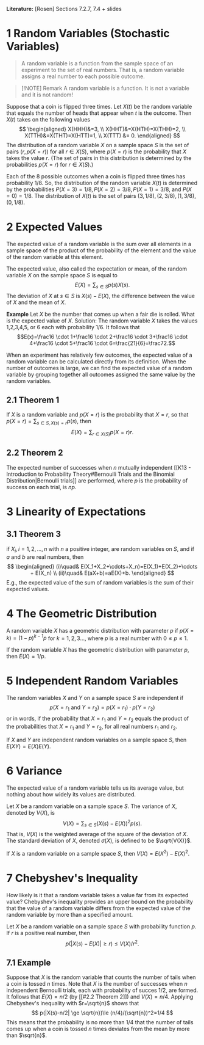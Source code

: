 **Literature:** [Rosen] Sections 7.2.7, 7.4 + slides
# 1 Random Variables (Stochastic Variables)
> A random variable is a function from the sample space of an experiment to the set of real numbers. That is, a random variable assigns a real number to each possible outcome.

> [!NOTE] Remark
> A random variable is a function. It is not a variable and it is not random!

Suppose that a coin is flipped three times. Let $X(t)$ be the random variable that equals the number of heads that appear when $t$ is the outcome. Then $X(t)$ takes on the following values
$$
\begin{aligned}
X(HHH)&=3, \\
X(HHT)&=X(HTH)=X(THH)=2, \\
X(TTH)&=X(THT)=X(HTT)=1, \\
X(TTT) &= 0.
\end{aligned}
$$
The distribution of a random variable $X$ on a sample space $S$ is the set of pairs $(r,p(X=r))$ for all $r \in X(S)$, where $p(X=r)$ is the probability that $X$ takes the value $r$.  (The set of pairs in this distribution is determined by the probabilities $p(X=r)$ for $r \in X(S)$.)

Each of the 8 possible outcomes when a coin is flipped three times has probability $1/8$. So, the distribution of the random variable $X(t)$ is determined by the probabilities $P(X=3)=1/8, P(X=2)=3/8, P(X=1)=3/8$, and $P(X=0)=1/8$. The distribution of $X(t)$ is the set of pairs $(3, 1/8), (2,3/8), (1,3/8), (0,1/8)$.
# 2 Expected Values
The expected value of a random variable is the sum over all elements in a sample space of the product of the probability of the element and the value of the random variable at this element.

The expected value, also called the expectation or mean, of the random variable $X$ on the sample space $S$ is equal to
$$
E(X)=\sum_{s \in S}p(s)X(s).
$$
The deviation of $X$ at $s \in S$ is $X(s)-E(X)$, the difference between the value of $X$ and the mean of $X$.

**Example**
Let $X$ be the number that comes up when a fair die is rolled. What is the expected value of $X$. 
Solution: The random variable $X$ takes the values 1,2,3,4,5, or 6 each with probability $1/6$. It follows that
$$E(x)=\frac16 \cdot 1+\frac16 \cdot 2+\frac16 \cdot 3+\frac16 \cdot 4+\frac16 \cdot 5+\frac16 \cdot 6=\frac{21}{6}=\frac72.$$

When an experiment has relatively few outcomes, the expected value of a random variable can be calculated directly from its definition. When the number of outcomes is large, we can find the expected value of a random variable by grouping together all outcomes assigned the same value by the random variables.

## 2.1 Theorem 1
If $X$ is a random variable and $p(X=r)$ is the probability that $X=r$, so that $p(X=r)=\sum_{s \in S, X(s)=r}p(s)$, then 
$$
E(X)=\sum_{r \in X(S)}p(X=r)r.
$$
## 2.2 Theorem 2
The expected number of successes when $n$ mutually independent [[K13 - Introduction to Probability Theory#Bernoulli Trials and the Binomial Distribution|Bernoulli trials]] are performed, where $p$ is the probability of success on each trial, is $np$. 

# 3 Linearity of Expectations
## 3.1 Theorem 3
if $X_i, i=1,2,\dots,n$ with $n$ a positive integer, are random variables on $S$, and if $a$ and $b$ are real numbers, then
$$
\begin{aligned}
(i)\quad& E(X_1+X_2+\cdots+X_n)=E(X_1)+E(X_2)+\cdots + E(X_n) \\
(ii)\quad& E(aX+b)=aE(X)+b.
\end{aligned}
$$
E.g., the expected value of the sum of random variables is the sum of their expected values.
# 4 The Geometric Distribution
A random variable $X$ has a geometric distribution with parameter $p$ if $p(X=k)=(1-p)^{k-1}p$ for $k=1,2,3\dots,$ where $p$ is a real number with $0\le p \le 1$. 

If the random variable $X$ has the geometric distribution with parameter $p$, then $E(X)=1/p$. 
# 5 Independent Random Variables
The random variables $X$ and $Y$ on a sample space $S$ are independent if
$$
p(X=r_1 \text{ and } Y=r_2)=p(X=r_1)\cdot p(Y=r_2)
$$
or in words, if the probability that $X=r_1$ and $Y=r_2$ equals the product of the probabilities that $X=r_1$ and $Y=r_2$, for all real numbers $r_1$ and $r_2$. 

If $X$ and $Y$ are independent random variables on a sample space $S$, then $E(XY)=E(X)E(Y)$.
# 6 Variance
The expected value of a random variable tells us its average value, but nothing about how widely its values are distributed.

Let $X$ be a random variable on a sample space $S$. The variance of $X$, denoted by $V(X)$, is 
$$
V(X)=\sum_{s \in S}(X(s)-E(X))^2p(s).
$$
That is, $V(X)$ is the weighted average of the square of the deviation of $X$. The standard deviation of $X$, denoted $\sigma (X)$, is defined to be $\sqrt{V(X)}$.

If $X$ is a random variable on a sample space $S$, then $V(X)=E(X^2)-E(X)^2$.
# 7 Chebyshev's Inequality
How likely is it that a random variable takes a value far from its expected value? Chebyshev's inequality provides an upper bound on the probability that the value of a random variable differs from the expected value of the random variable by more than a specified amount.

Let $X$ be a random variable on a sample space $S$ with probability function $p$. If $r$ is a positive real number, then
$$
p(|X(s)-E(X)|\ge r)\le V(X)/r^2.
$$
## 7.1 Example
Suppose that $X$ is the random variable that counts the number of tails when a coin is tossed $n$ times. Note that $X$ is the number of successes when $n$ independent Bernoulli trials, each with probability of succes $1/2$, are formed. It follows that $E(X)=n/2$ (by [[#2.2 Theorem 2]]) and $V(X)=n/4$. Applying Chebyshev's inequality with $r=\sqrt{n}$ shows that
$$
p(|X(s)-n/2| \ge \sqrt{n})\le (n/4)/(\sqrt{n})^2=1/4
$$
This means that the probability is no more than 1/4 that the number of tails comes up when a coin is tossed $n$ times deviates from the mean by more than $\sqrt{n}$.